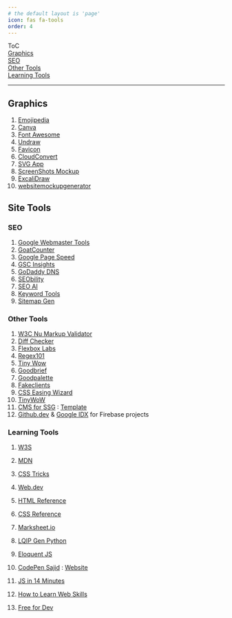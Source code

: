 ```yaml
---
# the default layout is 'page'
icon: fas fa-tools
order: 4
---
```


ToC <br>
[Graphics]({{site.url}}/tools/#graphics) <br>
[SEO]({{site.url}}/tools/#seo) <br>
[Other Tools]({{site.url}}/tools/#other-tools) <br>
[Learning Tools]({{site.url}}/tools/#learning-tools) <br>
<hr>

## Graphics

1. <a href="https://emojipedia.org/" target="_blank">Emojipedia</a>
2. <a href="https://www.canva.com/" target="_blank">Canva</a>
3. <a href="https://fontawesome.com/" target="_blank" rel="noopener noreferrer">Font Awesome</a>
4. <a href="https://undraw.co/illustrations" target="_blank" rel="noopener noreferrer">Undraw</a>
5. <a href="https://favicon.io/" target="_blank" rel="noopener noreferrer">Favicon</a>
6. <a href="https://cloudconvert.com/" target="_blank" rel="noopener noreferrer">CloudConvert</a>
7. <a href="https://svgl.app/" target="_blank" rel="noopener noreferrer">SVG App</a>
8. <a href="https://www.shots.so/" target="_blank" rel="noopener noreferrer">ScreenShots Mockup</a>
9. <a href="https://excalidraw.com/" target="_blank" rel="noopener noreferrer">ExcaliDraw</a>
10. <a href="https://websitemockupgenerator.com/" target="_blank" rel="noopener noreferrer">websitemockupgenerator</a>

## Site Tools

### SEO

1. <a href="https://www.google.com/webmasters/tools/home" target="_blank" rel="noopener noreferrer">Google Webmaster
    Tools</a>
2. <a href="https://www.goatcounter.com/" target="_blank" rel="noopener noreferrer">GoatCounter</a>
3. <a href="https://pagespeed.web.dev/" target="_blank" rel="noopener noreferrer">Google Page Speed</a>
4. <a href="https://search.google.com/search-console/insights/" target="_blank" rel="noopener noreferrer">GSC
    Insights</a>
5. <a href="https://dcc.godaddy.com/control/dnsmanagement" target="_blank" rel="noopener noreferrer">GoDaddy DNS</a>
6. <a href="https://www.seobility.net/en/rankingcheck/" target="_blank" rel="noopener noreferrer">SEObility</a>
7. <a href="https://seo.ai/tools/google-website-rank-checker" target="_blank" rel="noopener noreferrer"> SEO AI</a>
8. <a href="https://www.keyword-tools.org/en/google-ranking-live-check/" target="_blank"
    rel="noopener noreferrer">Keyword Tools</a>
9. <a href="https://www.xml-sitemaps.com/" target="_blank" rel="noopener noreferrer">Sitemap Gen</a>

### Other Tools

1. <a href="https://validator.w3.org/nu/" target="_blank" rel="noopener noreferrer">W3C Nu Markup Validator</a>
2. <a href="https://www.diffchecker.com/" target="_blank" rel="noopener noreferrer">Diff Checker</a>
3. <a href="https://flexboxlabs.netlify.app/" target="_blank" rel="noopener noreferrer">Flexbox Labs</a>
4. <a href="https://regex101.com/" target="_blank" rel="noopener noreferrer">Regex101</a>
5. <a href="https://tinywow.com/" target="_blank" rel="noopener noreferrer">Tiny Wow</a>
6. <a href="https://goodbrief.io/" target="_blank" rel="noopener noreferrer">Goodbrief</a>
7. <a href="https://goodpalette.io/" target="_blank" rel="noopener noreferrer">Goodpalette</a>
8. <a href="https://fakeclients.com/" target="_blank" rel="noopener noreferrer">Fakeclients</a>
9. <a href="https://easingwizard.com/" target="_blank" rel="noopener noreferrer">CSS Easing Wizard</a>
10. <a href="https://tinywow.com/" target="_blank" rel="noopener noreferrer">TinyWoW</a>
11. <a href="https://pagescms.org/" target="_blank" rel="noopener noreferrer">CMS for SSG</a> : <a href="https://github.com/pages-cms/jekyll-blog-example" target="_blank" rel="noopener noreferrer">Template</a>
12. <a href="https://github.dev" target="_blank" rel="noopener noreferrer">Github.dev</a> & <a href="https://igx.google.com" target="_blank" rel="noopener noreferrer">Google IDX</a> for Firebase projects 

### Learning Tools

1. <a href="https://www.w3schools.com/" target="_blank" rel="noopener noreferrer">W3S</a>
2. <a href="https://developer.mozilla.org/en-US/" target="_blank" rel="noopener noreferrer">MDN</a>
3. <a href="https://css-tricks.com/" target="_blank" rel="noopener noreferrer">CSS Tricks</a>
4. <a href="https://web.dev/" target="_blank" rel="noopener noreferrer">Web.dev</a>
5. <a href="https://htmlreference.io/" target="_blank" rel="noopener noreferrer">HTML Reference</a>
6. <a href="https://cssreference.io/" target="_blank" rel="noopener noreferrer">CSS Reference</a>
7. <a href="https://marksheet.io/" target="_blank" rel="noopener noreferrer">Marksheet.io</a>
8. <a href="https://github.com/SoumyaK4/LQIP-base64" target="_blank"
    rel="noopener noreferrer">LQIP Gen Python</a>
9. <a href="https://eloquentjavascript.net/" target="_blank" rel="noopener noreferrer">Eloquent JS</a>

10. <a href="https://codepen.io/whosajid/pens/public" target="_blank" rel="noopener noreferrer">CodePen Sajid</a> : <a href="https://www.iamsajid.com/" target="_blank" rel="noopener noreferrer">Website</a>
11. <a href="https://jgthms.com/javascript-in-14-minutes/" target="_blank" rel="noopener noreferrer">JS in 14 Minutes</a>
12. <a href="https://andreasbm.github.io/web-skills/" target="_blank" rel="noopener noreferrer">How to Learn Web Skills</a>
13. <a href="https://free-for.dev/#/" target="_blank" rel="noopener noreferrer">Free for Dev</a>
